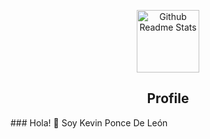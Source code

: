 <p align="center">
 <img width="100px" src="https://drive.google.com/file/d/10ukM-IFhEW6aodF54BxObLUo9Kk-x32L/view?usp=sharing" align="center" alt="Github Readme Stats" />
 <h2 align="center">Profile</h2>
</p>
### Hola! 👋 Soy Kevin Ponce De León

<!--
**KeviinPoncee/KeviinPoncee** is a ✨ _special_ ✨ repository because its `README.md` (this file) appears on your GitHub profile.

Here are some ideas to get you started:

- 🔭 I’m currently working on ...
- 🌱 I’m currently learning ...
- 👯 I’m looking to collaborate on ...
- 🤔 I’m looking for help with ...
- 💬 Ask me about ...
- 📫 How to reach me: ...
- 😄 Pronouns: ...
- ⚡ Fun fact: ...
-->
